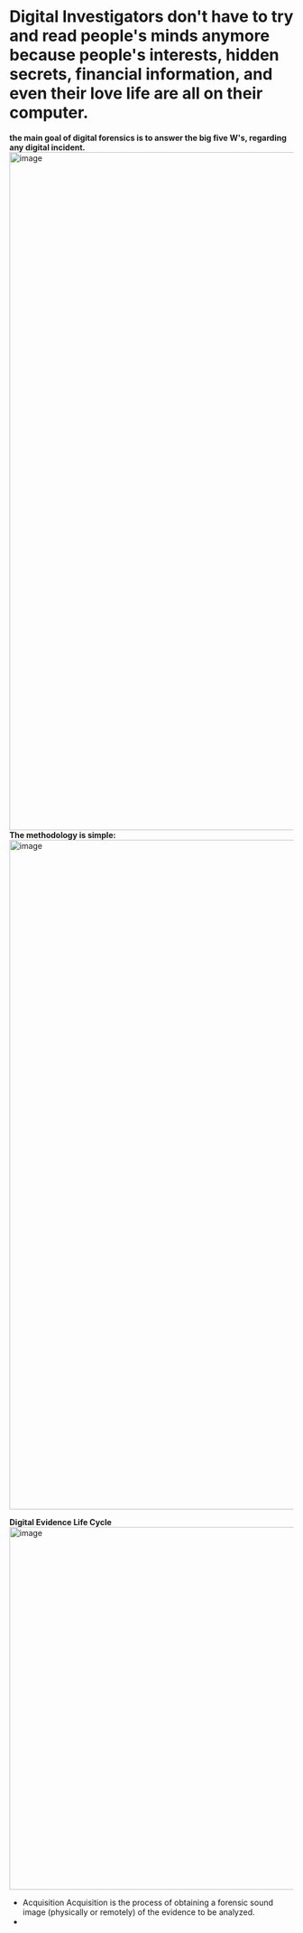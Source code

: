 # Digital Investigators don't have to try and read people's minds anymore because people's interests, hidden secrets, financial information, and even their love life are all on their computer.
**the main goal of digital forensics is to answer the big five W's, regarding any digital incident.**
<img width="1200" alt="image" src="https://github.com/user-attachments/assets/4e40fa9a-afc9-4524-aae3-0437a1f2c4fe">
**The methodology is simple:**
<img width="1185" alt="image" src="https://github.com/user-attachments/assets/459d639b-1c92-4463-961f-b5730d36bad1">

**Digital Evidence Life Cycle**
<img width="642" alt="image" src="https://github.com/user-attachments/assets/d07410c4-b9a7-453b-af02-7119779d2a7c">

- Acquisition
Acquisition is the process of obtaining a forensic sound image (physically or remotely) of the evidence to be analyzed.
- 
